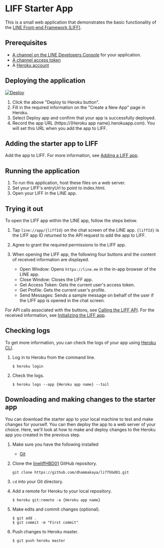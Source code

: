 # LIFF Starter App

This is a small web application that demonstrates the basic functionality of the [LINE Front-end Framework (LIFF)](https://developers.line.me/en/docs/liff/overview/). 

## Prerequisites
* [A channel on the LINE Developers Console](https://developers.line.me/en/docs/liff/getting-started/) for your application.
* [A channel access token](https://developers.line.me/en/docs/liff/getting-started/#preparing-channel-access-token)
* A [Heroku account](https://www.heroku.com)

## Deploying the application

[![Deploy](https://www.herokucdn.com/deploy/button.svg)](https://heroku.com/deploy?template=https://github.com/dhammakaya/liffhbd01)

1. Click the above "Deploy to Heroku button".
2. Fill in the required information on the "Create a New App" page in Heroku.
3. Select Deploy app and confirm that your app is successfully deployed.
4. Record the app URL (https://{Heroku app name}.herokuapp.com). You will set this URL when you add the app to LIFF.

## Adding the starter app to LIFF

Add the app to LIFF. For more information, see [Adding a LIFF app](https://developers.line.me/en/docs/liff/registering-liff-apps/).

## Running the application

1. To run this application, host these files on a web server.
2. Set your LIFF's entryUrl to point to index.html.
3. Open your LIFF in the LINE app.


## Trying it out

To open the LIFF app within the LINE app, follow the steps below.

1. Tap `line://app/{liffId}` on the chat screen of the LINE app. `{liffId}` is the LIFF app ID returned to the API request to add the app to LIFF.

2. Agree to grant the required permissions to the LIFF app.

3. When opening the LIFF app, the following four buttons and the content of received information are displayed.

    - Open Window: Opens `https://line.me` in the in-app browser of the LINE app.
    - Close Window: Closes the LIFF app.
    - Get Access Token: Gets the current user's access token.
    - Get Profile: Gets the current user's profile.
    - Send Messages: Sends a sample message on behalf of the user if the LIFF app is opened in the chat screen.


For API calls associated with the buttons, see [Calling the LIFF API](https://developers.line.me/en/docs/liff/developing-liff-apps#calling-liff-api). For the received information, see [Initializing the LIFF app](https://developers.line.me/en/docs/liff/developing-liff-apps#initializing-liff-app).

## Checking logs

To get more information, you can check the logs of your app using [Heroku CLI][heroku-cli].

1. Log in to Heroku from the command line.

    ```shell
    $ heroku login
    ```

1. Check the logs.

    ```shell
    $ heroku logs --app {Heroku app name} --tail
    ```

## Downloading and making changes to the starter app

You can download the starter app to your local machine to test and make changes for yourself. You can then deploy the app to a web server of your choice. Here, we'll look at how to make and deploy changes to the Heroku app you created in the previous step.

1. Make sure you have the following installed
    - [Git](https://git-scm.com/)

1. Clone the [lineliffHBD01](https://github.com/dhammakaya/liffhbd01) GitHub repository.

    ```shell
    git clone https://github.com/dhammakaya/liffhbd01.git
    ```

1. `cd` into your Git directory.
1. Add a remote for Heroku to your local repository.

    ```shell
    $ heroku git:remote -a {Heroku app name}
    ```

1. Make edits and commit changes (optional).

    ```shell
    $ git add .
    $ git commit -m "First commit"
    ```

1. Push changes to Heroku master.

    ```shell
    $ git push heroku master


[console]: /console/ 
[heroku]: https://www.heroku.com/
[heroku-cli]: https://devcenter.heroku.com/articles/heroku-cli

